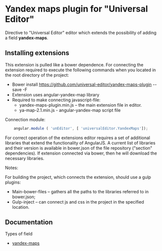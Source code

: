# Yandex maps plugin for "Universal Editor"

Directive to "Universal Editor" editor which extends the possibility of adding a field **yandex-maps**.

## Installing extensions

This extension is pulled like a bower dependence. For connecting the extension required to execute
the following commands when you located in the root directory of the project:


* Bower install https://github.com/universal-editor/yandex-maps-plugin --save -F
* Extension uses angular-yandex-map library
* Required to make connecting javascript-file:
  * yandex-maps-plugin.min.js – the main extension file in editor.
  * ya-map-2.1.min.js - angular-yandex-map script file

Connection module:

```javascript
    angular.module ( 'unEditor', [ 'universalEditor.YandexMaps']);
```

For correct operation of the extensions editor requires a set of additional libraries that extend the functionality of AngularJS.
A current list of libraries and their version is available in bower.json of the file repository ("section" dependencies). If
extension connected via bower, then he will download the necessary libraries.

Notes:

For building the project, which connects the extension, should use a gulp plugins:
* Main-bower-files – gathers all the paths to the libraries referred to in bower.json;
* Gulp-inject – can connect js and css in the project in the specified location.

## Documentation

Types of field

* [yandex-maps](docs/en/README.md)